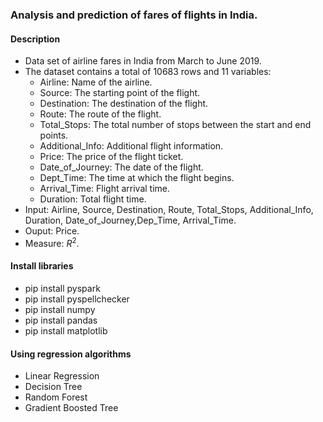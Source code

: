 ### Analysis and prediction of fares of flights in India.
#### Description 
- Data set of airline fares in India from March to June 2019.
- The dataset contains a total of 10683 rows and 11 variables: 
    - Airline: Name of the airline.
    - Source: The starting point of the flight.
    - Destination: The destination of the flight.
    - Route: The route of the flight.
    - Total_Stops: The total number of stops between the start and end points.
    - Additional_Info: Additional flight information.
    - Price: The price of the flight ticket.
    - Date_of_Journey: The date of the flight.
    - Dept_Time: The time at which the flight begins.
    - Arrival_Time: Flight arrival time.
    - Duration: Total flight time.
- Input: Airline, Source, Destination, Route, Total_Stops, Additional_Info, Duration, Date_of_Journey,Dep_Time, Arrival_Time.
- Ouput: Price.
- Measure: $R^2$.
#### Install libraries
- pip install pyspark
- pip install pyspellchecker
- pip install numpy
- pip install pandas
- pip install matplotlib

#### Using regression algorithms
- Linear Regression
- Decision Tree
- Random Forest
- Gradient Boosted Tree